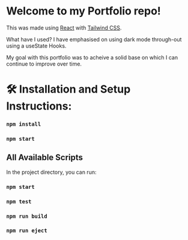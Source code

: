 # Welcome to my Portfolio repo!

This was made using [React](https://github.com/facebook/create-react-app) with [Tailwind CSS](https://tailwindcss.com/). 

What have I used? I have emphasised on using dark mode through-out using a useState Hooks.

My goal with this portfolio was to acheive a solid base on which I can continue to improve over time.

# 🛠 Installation and Setup Instructions:

### `npm install`
### `npm start`

## All Available Scripts
In the project directory, you can run:
### `npm start`
### `npm test`
### `npm run build`
### `npm run eject`